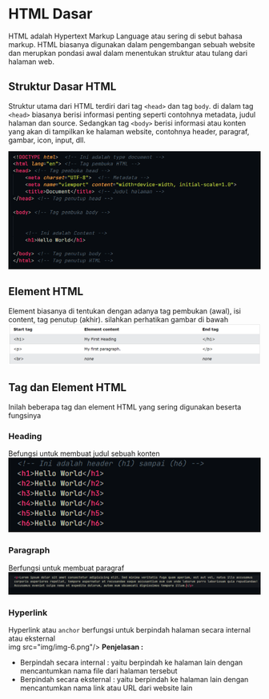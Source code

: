 # HTML Dasar
HTML adalah Hypertext Markup Language atau sering di sebut bahasa markup. HTML biasanya digunakan dalam pengembangan sebuah website dan merupkan pondasi awal dalam menentukan struktur atau tulang dari halaman web.


## Struktur Dasar HTML 
Struktur utama dari HTML terdiri dari tag `<head>` dan tag `body`. di dalam tag `<head>` biasanya berisi informasi penting seperti contohnya metadata, judul halaman dan source. Sedangkan tag `<body>` berisi informasi atau konten yang akan di tampilkan ke halaman website, contohnya header, paragraf, gambar, icon, input, dll. 

<img src="img/img-1.png"/>

## Element HTML
Element biasanya di tentukan dengan adanya tag pembukan (awal), isi content, tag penutup (akhir). silahkan perhatikan gambar di bawah
<img src="img/img-2.png"/>


## Tag dan Element HTML
Inilah beberapa tag dan element HTML yang sering digunakan beserta fungsinya

### Heading
Befungsi untuk membuat judul sebuah konten <br>
<img src="img/img-3.png"/>

### Paragraph
Berfungsi untuk membuat paragraf <br>
<img src="img/img-5.png"/>

### Hyperlink 
Hyperlink atau `anchor` berfungsi untuk berpindah halaman secara internal atau eksternal <br>
img src="img/img-6.png"/>
<b>Penjelasan : </b> <br>
- Berpindah secara internal : yaitu berpindah ke halaman lain dengan mencantumkan nama file dari halaman tersebut
- Berpindah secara eksternal : yaitu berpindah ke halaman lain dengan mencantumkan nama link atau URL dari website lain



